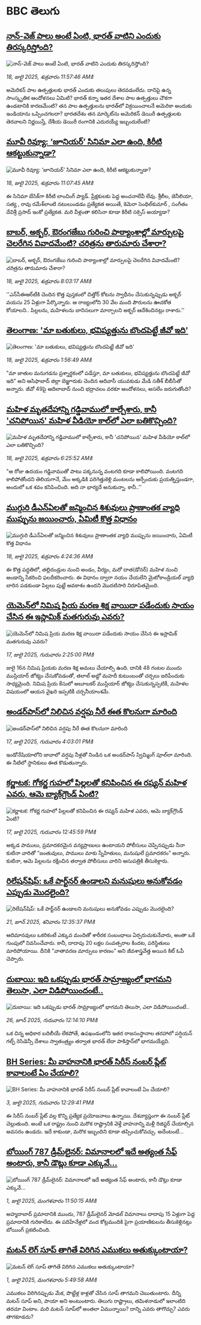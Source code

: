 # BBC తెలుగు## [నాన్-వెజ్ పాలు అంటే ఏంటి, భారత్ వాటిని ఎందుకు తిరస్కరిస్తోంది? ](https://www.bbc.com/telugu/articles/c4ge3p7zw2yo?at_campaign=githubrss)![నాన్-వెజ్ పాలు అంటే ఏంటి, భారత్ వాటిని ఎందుకు తిరస్కరిస్తోంది? ](https://ichef.bbci.co.uk/ace/ws/240/cpsprodpb/04cb/live/71780640-6320-11f0-a700-fb7b15f3374f.jpg)_18, జులై 2025, శుక్రవారం 11:57:46 AMకి_అమెరికన్ పాల ఉత్పత్తులకు భారత్ ఎందుకు తలుపులు తెరవడంలేదు. దానిపై ఉన్న సాంస్కృతిక ఆందోళనలు ఏమిటి? భారత్ కన్నా ఇతర దేశాల పాల ఉత్పత్తులు చౌకగా ఉండటానికి కారణమేంటి? తన పాల ఉత్పత్తులను భారత్‌లో విక్రయించాలనే అమెరికా అందుకు ఇండియాను ఒప్పించగలదా? భారతదేశం తన మార్కెట్‌ను అమెరికన్ డెయిరీ ఉత్పత్తులకు తెరవాలని నిర్ణయిస్తే, దేశీయ డెయిరీ రంగానికి ఎదురయ్యే ఇబ్బందులేంటి?## [మూవీ రివ్యూ:  ‘జూనియర్’ సినిమా ఎలా ఉంది, కిరీటి ఆకట్టుకున్నాడా? ](https://www.bbc.com/telugu/articles/c4g8k4jq8wko?at_campaign=githubrss)![మూవీ రివ్యూ:  ‘జూనియర్’ సినిమా ఎలా ఉంది, కిరీటి ఆకట్టుకున్నాడా? ](https://ichef.bbci.co.uk/ace/ws/240/cpsprodpb/6a62/live/5e1125c0-63c3-11f0-8dbd-f3d32ebd3327.jpg)_18, జులై 2025, శుక్రవారం 11:07:45 AMకి_ఈ సినిమా బేసిక్‌గా కిరీటి లాంచింగ్ ప్యాడ్‌. ప్రేక్ష‌కుల‌కు పెద్ద అంచ‌నాలేవీ లేవు. శ్రీ‌లీల‌, జెనీలియా, స‌త్య , రావు ర‌మేశ్‌లాంటి న‌టులుండ‌డం ప్ర‌త్యేక‌త అయితే, కెమెరా సెంథిల్‌కుమార్ , సంగీతం దేవిశ్రీ ప్ర‌సాద్ ఇంకో ప్ర‌త్యేక‌త‌. మరి వీళ్లంతా క‌లిసినా కూడా కిరీటి స‌క్సెస్ అయ్యాడా?## [బాబర్‌, అక్బర్, ఔరంగజేబు గురించి పాఠ్యాంశాల్లో మార్పులపై చెలరేగిన వివాదమేంటి? చరిత్రను తారుమారు చేశారా?](https://www.bbc.com/telugu/articles/cwykm9z37pro?at_campaign=githubrss)![బాబర్‌, అక్బర్, ఔరంగజేబు గురించి పాఠ్యాంశాల్లో మార్పులపై చెలరేగిన వివాదమేంటి? చరిత్రను తారుమారు చేశారా?](https://ichef.bbci.co.uk/ace/ws/240/cpsprodpb/0e35/live/b751f080-631c-11f0-b1b9-2b94c1f6d9f3.jpg)_18, జులై 2025, శుక్రవారం 8:03:17 AMకి_''ఎన్‌సీఈఆర్‌టీకి చెందిన కొత్త పుస్తకంలో చిత్తోర్ కోటను స్వాధీనం చేసుకున్నప్పుడు అక్బర్ వయసు 25 ఏళ్లుగా పేర్కొన్నారు. ఆ రాజ్యంలోని 30 వేల మంది పౌరులను ఊచకోత కోయాలని.. పిల్లలను, మహిళలను బానిసలుగా మార్చాలని అక్బర్ ఆదేశించినట్లు రాశారు.''## [తెలంగాణ: 'మా బతుకులు, భవిష్యత్తును బొందపెట్టే జీవో ఇది'](https://www.bbc.com/telugu/articles/c8j1n7lzjedo?at_campaign=githubrss)![తెలంగాణ: 'మా బతుకులు, భవిష్యత్తును బొందపెట్టే జీవో ఇది'](https://ichef.bbci.co.uk/ace/ws/240/cpsprodpb/eeaa/live/dba0b390-639e-11f0-b8a1-ddcbb9261c44.jpg)_18, జులై 2025, శుక్రవారం 1:56:49 AMకి_"మా జాతుల మనుగడను ప్రశ్నార్థకంలో పడేస్తూ, మా బతుకులు, భవిష్యత్తును బొందపెట్టే జీవో ఇది" అని ఆసిఫాబాద్ జిల్లా బెజ్జూరుకు చెందిన ఆదివాసీ యువకుడు మేడి సతీశ్ బీబీసీతో అన్నారు. జీవో 49పై ఆదిలాబాద్ నుంచి భద్రాచలం వరకూ ఆందోళనలు, అసలేం జరుగుతోంది?## [మహిళ మృతదేహాన్ని గడ్డివాములో కాల్చేశారు, కానీ 'చనిపోయిన' మహిళ వీడియో కాల్‌లో ఎలా బతికొచ్చింది? ](https://www.bbc.com/telugu/articles/c5yl321r2d5o?at_campaign=githubrss)![మహిళ మృతదేహాన్ని గడ్డివాములో కాల్చేశారు, కానీ 'చనిపోయిన' మహిళ వీడియో కాల్‌లో ఎలా బతికొచ్చింది? ](https://ichef.bbci.co.uk/ace/ws/240/cpsprodpb/5df7/live/854dc8f0-63a0-11f0-89ea-4d6f9851f623.png)_18, జులై 2025, శుక్రవారం 6:25:52 AMకి_"ఆ రోజు ఉదయం గడ్డివాముతో పాటు పక్కనున్న వంటగది కూడా కాలిపోయింది. వంటగది కాలిపోతోందని తెలియగానే, మేం అక్కడికి పరిగెత్తుకెళ్లి మంటలను ఆర్పేందుకు ప్రయత్నిస్తుండగా, అందులో ఒక శవం కనిపించింది. అది నా భార్యదే అనుకున్నా. కానీ..''## [ముగ్గురి డీఎన్‌ఏలతో జన్మించిన శిశువులు ప్రాణాంతక వ్యాధి ముప్పును జయించారు, ఏమిటీ కొత్త విధానం](https://www.bbc.com/telugu/articles/cnvmn37dvn7o?at_campaign=githubrss)![ముగ్గురి డీఎన్‌ఏలతో జన్మించిన శిశువులు ప్రాణాంతక వ్యాధి ముప్పును జయించారు, ఏమిటీ కొత్త విధానం](https://ichef.bbci.co.uk/ace/ws/240/cpsprodpb/580c/live/07afb1e0-6325-11f0-bd40-3b148bc1feb0.jpg)_18, జులై 2025, శుక్రవారం 4:24:36 AMకి_ఈ కొత్త పద్ధతిలో, తల్లిదండ్రుల నుంచి అండం, వీర్యం, మరో దాత(డోనర్) మహిళ నుంచి అండాన్ని సేకరించి ఫలదీకరించారు. ఈ విధానం ద్వారా నయం చేయలేని మైటోకాండ్రియల్ వ్యాధి బారిన పడకుండా పిల్లలు పుట్టే అవకాశం ఉందని మొదటిసారి నిరూపితమైంది.## [యెమెన్‌లో నిమిష ప్రియ మరణ శిక్ష వాయిదా పడేందుకు సాయం చేసిన ఈ ఇస్లామిక్ మతగురువు ఎవరు? ](https://www.bbc.com/telugu/articles/c1jw1d1x41ko?at_campaign=githubrss)![యెమెన్‌లో నిమిష ప్రియ మరణ శిక్ష వాయిదా పడేందుకు సాయం చేసిన ఈ ఇస్లామిక్ మతగురువు ఎవరు? ](https://ichef.bbci.co.uk/ace/ws/240/cpsprodpb/ac60/live/cdbdc9d0-630c-11f0-b903-f515e3045d80.jpg)_17, జులై 2025, గురువారం 2:25:00 PMకి_జులై 16న నిమిష ప్రియకు మరణ శిక్ష  అమలు చేయాల్సి ఉంది. దానికి 48 గంటల ముందు ముస్లియార్ జోక్యం చేసుకోవడంతో, తలాల్ అబ్దో మహదీ కుటుంబంతో చర్చలు జరిపేందుకు సాధ్యమైంది. నిమిష ప్రియ కేసులో అబూబకర్ ముస్లియార్ జోక్యం చేసుకున్నప్పటికీ, మహిళల విషయంలో ఆయన వైఖరి ఇప్పటికీ చర్చనీయాంశమే.## [అండర్‌పాస్‌లో నిలిచిన వర్షపు నీరే ఈత కొలనుగా మారింది](https://www.bbc.com/telugu/articles/cm2mgv10x8no?at_campaign=githubrss)![అండర్‌పాస్‌లో నిలిచిన వర్షపు నీరే ఈత కొలనుగా మారింది](https://ichef.bbci.co.uk/ace/ws/240/cpsprodpb/11e3/live/9d68bf00-6326-11f0-8dbd-f3d32ebd3327.jpg)_17, జులై 2025, గురువారం 4:03:01 PMకి_ఇండోనేషియాలోని జావాలో వర్షపు నీళ్లతో నిండిన ఒక అండర్‌పాస్ స్విమ్మింగ్ పూల్‌లా మారింది. ఈ నీటిలో స్థానికులు ఈత కొడుతున్నారు.## [కర్ణాటక: గోకర్ణ గుహలో పిల్లలతో కనిపించిన ఈ రష్యన్ మహిళ ఎవరు, ఆమె బ్యాక్‌గ్రౌండ్ ఏంటి?](https://www.bbc.com/telugu/articles/cx23v8e05deo?at_campaign=githubrss)![కర్ణాటక: గోకర్ణ గుహలో పిల్లలతో కనిపించిన ఈ రష్యన్ మహిళ ఎవరు, ఆమె బ్యాక్‌గ్రౌండ్ ఏంటి?](https://ichef.bbci.co.uk/ace/ws/240/cpsprodpb/fbfd/live/2069d180-62d4-11f0-83d2-4f671b8c1523.jpg)_17, జులై 2025, గురువారం 12:45:59 PMకి_అక్కడ పాములు, ప్రమాదకరమైన వన్యప్రాణులు ఉంటాయని పోలీసులు చెప్పినప్పుడు నీనా కుటినా వారితో “జంతువులు, పాములు మాకు స్నేహితులు, మనుషులే ప్రమాదకరం” అన్నారు. కుటినా, ఆమె పిల్లలను రక్షించిన తర్వాత పోలీసులు వారిని ఆసుపత్రికి తీసుకెళ్లారు.## [రిలేషన్‌షిప్: ఒకే పార్ట్‌నర్ ఉండాలని మనుషులు అనుకోవడం ఎప్పుడు మొదలైంది?](https://www.bbc.com/telugu/articles/c62d4j0748vo?at_campaign=githubrss)![రిలేషన్‌షిప్: ఒకే పార్ట్‌నర్ ఉండాలని మనుషులు అనుకోవడం ఎప్పుడు మొదలైంది?](https://ichef.bbci.co.uk/ace/ws/240/cpsprodpb/49dd/live/f64ee1d0-4f53-11f0-a872-8baf78f7d38b.jpg)_21, జూన్ 2025, శనివారం 12:35:37 PMకి_ఆదిమానవులు ఒకరికంటే ఎక్కువ మందితో శారీరక సంబంధాలు ఏర్పరుచుకునేవారు, అంతా ఒకే గుంపులో నివసించేవారు. కానీ, దాదాపు 20 లక్షల సంవత్సరాల కిందట, పరిస్థితులు మారిపోయాయి. దీనికి "వాతావరణ మార్పులు కారణం" అని జీవశాస్త్రవేత్త అయిన కిట్ ఓపీ చెప్పారు.## [దుబాయి: ఇది ఒకప్పుడు భారత్ సామ్రాజ్యంలో భాగమని తెలుసా, ఎలా విడిపోయిందంటే..](https://www.bbc.com/telugu/articles/ce83x3rekyyo?at_campaign=githubrss)![దుబాయి: ఇది ఒకప్పుడు భారత్ సామ్రాజ్యంలో భాగమని తెలుసా, ఎలా విడిపోయిందంటే..](https://ichef.bbci.co.uk/ace/ws/240/cpsprodpb/89c1/live/fbe80b80-5282-11f0-809e-059b7ea85131.jpg)_26, జూన్ 2025, గురువారం 12:14:10 PMకి_ఒక చిన్న అధికార బదిలీయే లేకపోతే, ఉపఖండంలోని ఇతర రాజసంస్థానాల తరహాలో  పర్షియన్ గల్ఫ్ రెసిడెన్సీ దేశాలు స్వాతంత్ర్యం తర్వాత భారత్ లేదా పాకిస్తాన్‌లో భాగమయ్యేవి.## [BH Series: మీ వాహనానికి భారత్ సిరీస్ నంబర్ ప్లేట్ కావాలంటే ఏం చేయాలి?](https://www.bbc.com/telugu/articles/c9dg040gzv6o?at_campaign=githubrss)![BH Series: మీ వాహనానికి భారత్ సిరీస్ నంబర్ ప్లేట్ కావాలంటే ఏం చేయాలి?](https://ichef.bbci.co.uk/ace/ws/240/cpsprodpb/c5c0/live/7facfba0-5801-11f0-b5c5-012c5796682d.jpg)_3, జులై 2025, గురువారం 12:29:41 PMకి_ఈ సిరీస్ నంబర్ ప్లేట్ వల్ల కొన్ని ప్రత్యేక ప్రయోజనాలు ఉన్నాయి. దేశవ్యాప్తంగా ఈ నంబర్ ప్లేట్ చెల్లుతుంది. అంటే ఒక రాష్ట్రం నుంచి మరొక రాష్ట్రానికి వెళ్తే వాహనాన్ని మళ్లీ రిజిస్టర్ చేయాల్సిన అవసరం ఉండదు. ఇదే కాకుండా, మరొక ఇబ్బందిని కూడా తప్పించుకోవచ్చు. అదేంటంటే...## [బోయింగ్ 787 డ్రీమ్‌లైనర్: విమానాలలో ఇదే అత్యంత సేఫ్ అంటారు, కానీ డౌట్లు కూడా ఎక్కువే...](https://www.bbc.com/telugu/articles/c8d664g0dz9o?at_campaign=githubrss)![బోయింగ్ 787 డ్రీమ్‌లైనర్: విమానాలలో ఇదే అత్యంత సేఫ్ అంటారు, కానీ డౌట్లు కూడా ఎక్కువే...](https://ichef.bbci.co.uk/ace/ws/240/cpsprodpb/aebe/live/0ad87b80-5674-11f0-95fc-edf89039c20a.jpg)_1, జులై 2025, మంగళవారం 11:50:15 AMకి_అహ్మదాబాద్ ప్రమాదానికి ముందు, 787 డ్రీమ్‌లైనర్ మోడల్ విమానాలు దాదాపు 15 ఏళ్లుగా పెద్ద ప్రమాదానికి గురికాలేదు. ఈ పదిహేనేళ్లలో వంద కోట్లమందికి  పైగా ప్రయాణికులను తీసుకెళ్లినట్లు బోయింగ్ ప్రకటించింది.## [మటన్ లెగ్ సూప్ తాగితే విరిగిన ఎముకలు అతుక్కుంటాయా?](https://www.bbc.com/telugu/articles/c0l4g92j8kzo?at_campaign=githubrss)![మటన్ లెగ్ సూప్ తాగితే విరిగిన ఎముకలు అతుక్కుంటాయా?](https://ichef.bbci.co.uk/ace/ws/240/cpsprodpb/cffe/live/00bf0e40-4f7e-11f0-8c47-237c2e4015f5.jpg)_1, జులై 2025, మంగళవారం 5:49:58 AMకి_ఎముకలు విరిగినప్పుడు మేక, పొట్టేళ్ల కాళ్లతో చేసిన సూప్ తాగమని చెబుతుంటారు. దీన్ని మటన్ సూప్ అని, పాయా అని అంటుంటారు. తెలుగు రాష్ట్రాలు, తమిళనాడులో ఇలాంటిది తరచూ వింటాం. మరి మటన్ సూప్‌లో అంతలా ఏమున్నాయి? దాన్ని ఎవరు తాగొచ్చు? ఎవరు తాగకూడదు?